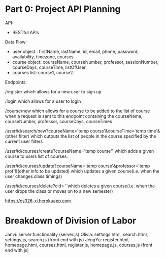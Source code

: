 # Part 0: Project API Planning

API: 
* RESTful APIs

Data Flow:
- user object : firstName, lastName, id, email, phone, password, availability, timezone, courses
- course object: courseName, courseNumber, professor, sessionNumber, courseDays, courseTime, listOfUser 
- courses list:  course1, course2.

Endpoints:

 /register which allows for a new user to sign up

 /login which allows for a user to login
 
/course/new which allows for a course to be added to the list of course when a request is sent to this endpoint containing the courseName, courseNumber, professor, 
courseDays, courseTimes

/user/id/search/new?courseName='temp course'&courseTime='temp time'&(other filter) which outputs the list of people in the course specified by the current user filters

/user/id/courses/create?courseName='temp course'' which adds a given course to users list of courses.

/user/id/courses/update?courseName='temp course'&professor='temp prof'&(other info to be updated) which updates a given course(i.e. when the user changes class timings)

/user/id/courses/delete?cid= ''which deletes a given course(i.e. when the user drops the class or moves on to a new semester)

 https://cs326-xi.herokuapp.com
 
 # Breakdown of Division of Labor
 Janvi: server functionality (server.js)
 Olivia: settings.html, search.html, settings,js, search.js (front end with js)
 JengYu: register.html, homepage.html, courses.html, register.js, homepage.js, courses.js (front end with js)
